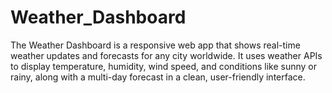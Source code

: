 # Weather_Dashboard
The Weather Dashboard is a responsive web app that shows real-time weather updates and forecasts for any city worldwide. It uses weather APIs to display temperature, humidity, wind speed, and conditions like sunny or rainy, along with a multi-day forecast in a clean, user-friendly interface.
